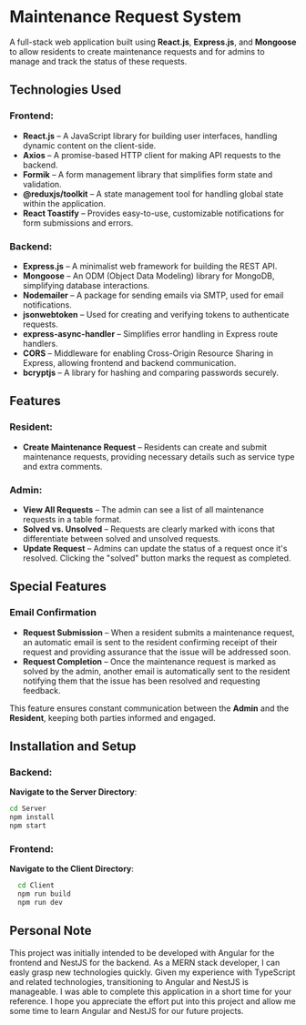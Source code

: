 # Maintenance Request System

A full-stack web application built using **React.js**, **Express.js**, and **Mongoose** to allow residents to create maintenance requests and for admins to manage and track the status of these requests.

## Technologies Used

### Frontend:

- **React.js** – A JavaScript library for building user interfaces, handling dynamic content on the client-side.
- **Axios** – A promise-based HTTP client for making API requests to the backend.
- **Formik** – A form management library that simplifies form state and validation.
- **@reduxjs/toolkit** – A state management tool for handling global state within the application.
- **React Toastify** – Provides easy-to-use, customizable notifications for form submissions and errors.

### Backend:

- **Express.js** – A minimalist web framework for building the REST API.
- **Mongoose** – An ODM (Object Data Modeling) library for MongoDB, simplifying database interactions.
- **Nodemailer** – A package for sending emails via SMTP, used for email notifications.
- **jsonwebtoken** – Used for creating and verifying tokens to authenticate requests.
- **express-async-handler** – Simplifies error handling in Express route handlers.
- **CORS** – Middleware for enabling Cross-Origin Resource Sharing in Express, allowing frontend and backend communication.
- **bcryptjs** – A library for hashing and comparing passwords securely.

## Features

### Resident:

- **Create Maintenance Request** – Residents can create and submit maintenance requests, providing necessary details such as service type and extra comments.

### Admin:

- **View All Requests** – The admin can see a list of all maintenance requests in a table format.
- **Solved vs. Unsolved** – Requests are clearly marked with icons that differentiate between solved and unsolved requests.
- **Update Request** – Admins can update the status of a request once it's resolved. Clicking the "solved" button marks the request as completed.

## Special Features

### Email Confirmation

- **Request Submission** – When a resident submits a maintenance request, an automatic email is sent to the resident confirming receipt of their request and providing assurance that the issue will be addressed soon.
- **Request Completion** – Once the maintenance request is marked as solved by the admin, another email is automatically sent to the resident notifying them that the issue has been resolved and requesting feedback.

This feature ensures constant communication between the **Admin** and the **Resident**, keeping both parties informed and engaged.

## Installation and Setup

### Backend:

**Navigate to the Server Directory**:

```bash
cd Server
npm install
npm start
```

### Frontend:

**Navigate to the Client Directory**:

```bash
  cd Client
  npm run build
  npm run dev
```

## Personal Note

This project was initially intended to be developed with Angular for the frontend and NestJS for the backend. As a MERN stack developer, I can easly grasp new technologies quickly. Given my experience with TypeScript and related technologies, transitioning to Angular and NestJS is manageable. I was able to complete this application in a short time for your reference. I hope you appreciate the effort put into this project and allow me some time to learn Angular and NestJS for our future projects.
